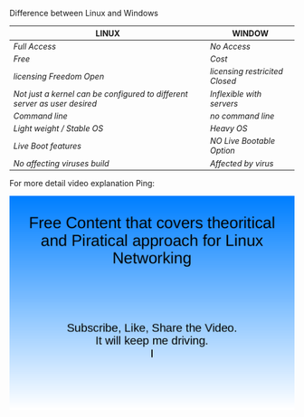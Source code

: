 Difference between Linux and Windows

LINUX | WINDOW |
--- | --- 
*Full Access*  | *No Access*
*Free*  | *Cost*
*licensing Freedom Open*  | *licensing restricited Closed*
*Not just a kernel can be configured to different server as user desired*  | *Inflexible with servers*
*Command line*  | *no command line*
*Light weight / Stable OS*  | *Heavy OS*
*Live Boot features*  | *NO Live Bootable Option*
*No affecting viruses build*  | *Affected by virus*

For more detail video explanation Ping: 

<a href="http://www.youtube.com/watch?feature=player_embedded&v=https://www.youtube.com/watch?v=IGdWzpG5r_Q" target="_blank"><img src="https://github.com/SimonAstani/KaliLinux_Networking_Stuffs/blob/master/Images/Title.png?raw=true"></a>

